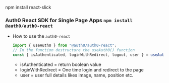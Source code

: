 npm install react-slick

### Auth0 React SDK for Single Page Apps `npm install @auth0/auth0-react`

- How to use the `auth0-react`

  ```jsx
  import { useAuth0 } from "@auth0/auth0-react";
  // In the function destructure the useAuth0() function
  const { isAuthenticated, loginWithRedirect, logout, user } = useAuth0();
  ```
  - isAuthenticated = return boolean value
  - loginWithRedirect = One time login and redirect to the page
  - user = user full details likes image, name, position etc.
